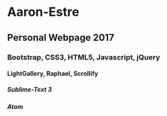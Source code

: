 # Aaron-Estre
## Personal Webpage 2017
### Bootstrap, CSS3, HTML5, Javascript, jQuery
#### LightGallery, Raphael, Scrollify
##### Sublime-Text 3
##### Atom
